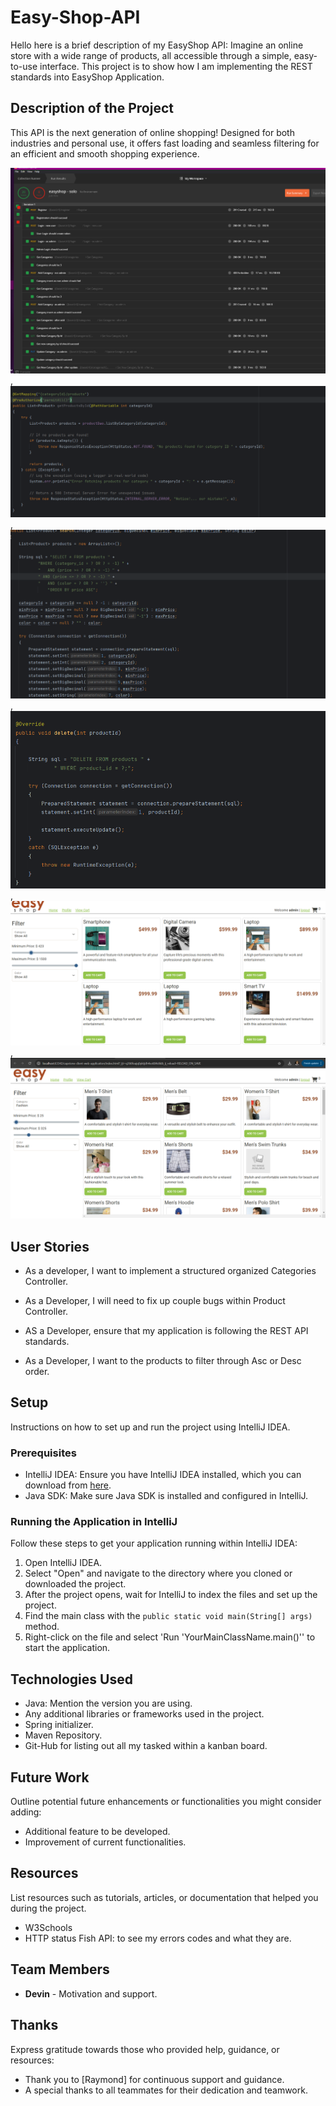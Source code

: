 # Easy-Shop-API

Hello here is a brief description of my EasyShop API: Imagine an online store with a wide range of products, all accessible through a simple, easy-to-use interface.
This project is to show how I am implementing the REST standards into EasyShop Application.

## Description of the Project
This API is the next generation of online shopping! Designed for both industries and personal use, it offers fast loading and seamless filtering for an efficient and smooth shopping experience.

![img.png](src/main/java/org/yearup/img.png), ![img_1.png](src/main/java/org/yearup/img_1.png), ![img_2.png](src/main/java/org/yearup/img_2.png),![img_3.png](src/main/java/org/yearup/img_3.png),![img_4.png](src/main/java/org/yearup/img_4.png),![img_5.png](src/main/java/org/yearup/img_5.png)

## User Stories
- As a developer, I want to implement a structured organized Categories Controller.

- As a Developer, I will need to fix up couple bugs within Product Controller.

- AS a Developer, ensure that my application is following the REST API standards.

- As a Developer, I want to the products to filter through Asc or Desc order.

## Setup

Instructions on how to set up and run the project using IntelliJ IDEA.

### Prerequisites

- IntelliJ IDEA: Ensure you have IntelliJ IDEA installed, which you can download from [here](https://www.jetbrains.com/idea/download/).
- Java SDK: Make sure Java SDK is installed and configured in IntelliJ.

### Running the Application in IntelliJ

Follow these steps to get your application running within IntelliJ IDEA:

1. Open IntelliJ IDEA.
2. Select "Open" and navigate to the directory where you cloned or downloaded the project.
3. After the project opens, wait for IntelliJ to index the files and set up the project.
4. Find the main class with the `public static void main(String[] args)` method.
5. Right-click on the file and select 'Run 'YourMainClassName.main()'' to start the application.

## Technologies Used

- Java: Mention the version you are using.
- Any additional libraries or frameworks used in the project.
- Spring initializer.
- Maven Repository.
- Git-Hub for listing out all my tasked within a kanban board.
## Future Work

Outline potential future enhancements or functionalities you might consider adding:

- Additional feature to be developed.
- Improvement of current functionalities.

## Resources

List resources such as tutorials, articles, or documentation that helped you during the project.

- W3Schools
- HTTP status Fish API: to see my errors codes and what they are.

## Team Members

- **Devin** - Motivation and support.

## Thanks

Express gratitude towards those who provided help, guidance, or resources:

- Thank you to [Raymond] for continuous support and guidance.
- A special thanks to all teammates for their dedication and teamwork.
